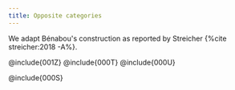 ```yaml
---
title: Opposite categories
---
```


We adapt Bénabou's construction as reported by Streicher {%cite streicher:2018 -A%}.

@include{001Z}
@include{000T}
@include{000U}


@include{000S}
